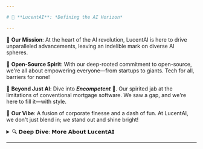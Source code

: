 ```yaml
---

# 🌌 **LucentAI**: *Defining the AI Horizon*

---
```


🎯 **Our Mission**: At the heart of the AI revolution, LucentAI is here to drive unparalleled advancements, leaving an indelible mark on diverse AI spheres.

🔗 **Open-Source Spirit**: With our deep-rooted commitment to open-source, we're all about empowering everyone—from startups to giants. Tech for all, barriers for none!

📱 **Beyond Just AI**: Dive into **_Encompetent_** 🚀. Our spirited jab at the limitations of conventional mortgage software. We saw a gap, and we're here to fill it—with style.

🎉 **Our Vibe**: A fusion of corporate finesse and a dash of fun. At LucentAI, we don't just blend in; we stand out and shine bright!

<details>
<summary>🔍 𝗗𝗲𝗲𝗽 𝗗𝗶𝘃𝗲: 𝗠𝗼𝗿𝗲 𝗔𝗯𝗼𝘂𝘁 𝗟𝘂𝗰𝗲𝗻𝘁𝗔𝗜</summary>

- **AI Research and Development**: Our team of experts relentlessly push boundaries, researching and implementing the latest AI techniques. From deep learning to generative models, we're always at the cusp of innovation.

- **Community Engagement**: Being open-source isn't just about code; it's about community. We host webinars, workshops, and contribute to forums, ensuring knowledge dissemination and collaborative growth.

- **Encompetent's Vision**: We aim to revolutionize the mortgage software domain. With user-friendly interfaces, robust back-ends, and seamless migration tools, we're setting a new standard.

- **Sustainability and Ethics**: In the world of AI, ethics matter. We're committed to developing AI solutions that are not just smart but also responsible, ensuring a better digital future for all.

</details>

---
